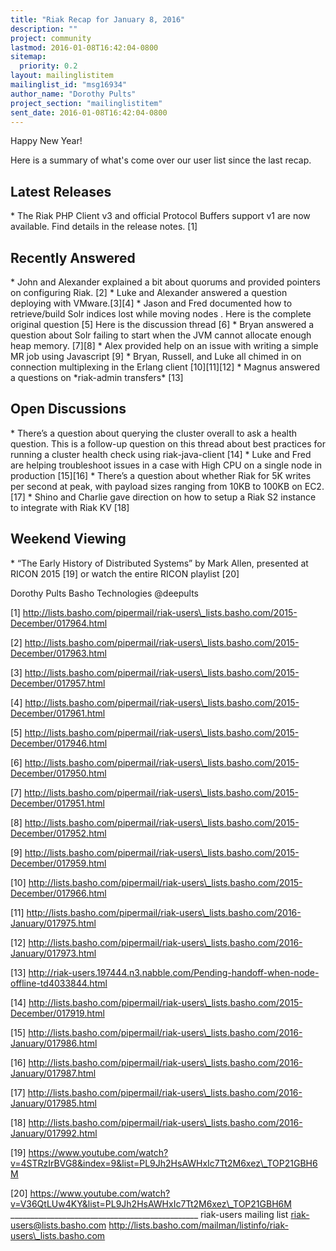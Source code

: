 ```yaml
---
title: "Riak Recap for January 8, 2016"
description: ""
project: community
lastmod: 2016-01-08T16:42:04-0800
sitemap:
  priority: 0.2
layout: mailinglistitem
mailinglist_id: "msg16934"
author_name: "Dorothy Pults"
project_section: "mailinglistitem"
sent_date: 2016-01-08T16:42:04-0800
---
```



Happy New Year!

Here is a summary of what's come over our user list since the last recap.


## Latest Releases

\* The Riak PHP Client v3 and official Protocol Buffers support v1 are now
available. Find details in the release notes. [1]

## Recently Answered

\* John and Alexander explained a bit about quorums and provided pointers on
configuring Riak. [2]
\* Luke and Alexander answered a question deploying with VMware.[3][4]
\* Jason and Fred documented how to retrieve/build Solr indices lost while
moving nodes . Here is the complete original question [5] Here is the
discussion thread [6]
\* Bryan answered a question about Solr failing to start when the JVM cannot
allocate enough heap memory. [7][8]
\* Alex provided help on an issue with writing a simple MR job using
Javascript [9]
\* Bryan, Russell, and Luke all chimed in on connection multiplexing in the
Erlang client [10][11][12]
\* Magnus answered a questions on \*riak-admin transfers\* [13]

## Open Discussions

\* There’s a question about querying the cluster overall to ask a health
question. This is a follow-up question on this thread about best practices
for running a cluster health check using riak-java-client [14]
\* Luke and Fred are helping troubleshoot issues in a case with High CPU on
a single node in production [15][16]
\* There’s a question about whether Riak for 5K writes per second at peak,
with payload sizes
ranging from 10KB to 100KB on EC2. [17]
\* Shino and Charlie gave direction on how to setup a Riak S2 instance to
integrate with Riak KV [18]

## Weekend Viewing

\* “The Early History of Distributed Systems” by Mark Allen, presented at
RICON 2015 [19]
or watch the entire RICON playlist [20]

Dorothy Pults
Basho Technologies
@deepults

[1]
http://lists.basho.com/pipermail/riak-users\_lists.basho.com/2015-December/017964.html

[2]
http://lists.basho.com/pipermail/riak-users\_lists.basho.com/2015-December/017963.html

[3]
http://lists.basho.com/pipermail/riak-users\_lists.basho.com/2015-December/017957.html

[4]
http://lists.basho.com/pipermail/riak-users\_lists.basho.com/2015-December/017961.html

[5]
http://lists.basho.com/pipermail/riak-users\_lists.basho.com/2015-December/017946.html

[6]
http://lists.basho.com/pipermail/riak-users\_lists.basho.com/2015-December/017950.html

[7]
http://lists.basho.com/pipermail/riak-users\_lists.basho.com/2015-December/017951.html

[8]
http://lists.basho.com/pipermail/riak-users\_lists.basho.com/2015-December/017952.html

[9]
http://lists.basho.com/pipermail/riak-users\_lists.basho.com/2015-December/017959.html

[10]
http://lists.basho.com/pipermail/riak-users\_lists.basho.com/2015-December/017966.html

[11]
http://lists.basho.com/pipermail/riak-users\_lists.basho.com/2016-January/017975.html

[12]
http://lists.basho.com/pipermail/riak-users\_lists.basho.com/2016-January/017973.html

[13]
http://riak-users.197444.n3.nabble.com/Pending-handoff-when-node-offline-td4033844.html

[14]
http://lists.basho.com/pipermail/riak-users\_lists.basho.com/2015-December/017919.html

[15]
http://lists.basho.com/pipermail/riak-users\_lists.basho.com/2016-January/017986.html

[16]
http://lists.basho.com/pipermail/riak-users\_lists.basho.com/2016-January/017987.html

[17]
http://lists.basho.com/pipermail/riak-users\_lists.basho.com/2016-January/017985.html

[18]
http://lists.basho.com/pipermail/riak-users\_lists.basho.com/2016-January/017992.html

[19]
https://www.youtube.com/watch?v=4STRzIrBVG8&index=9&list=PL9Jh2HsAWHxIc7Tt2M6xez\_TOP21GBH6M

[20]
https://www.youtube.com/watch?v=V36QtLUw4KY&list=PL9Jh2HsAWHxIc7Tt2M6xez\_TOP21GBH6M
\_\_\_\_\_\_\_\_\_\_\_\_\_\_\_\_\_\_\_\_\_\_\_\_\_\_\_\_\_\_\_\_\_\_\_\_\_\_\_\_\_\_\_\_\_\_\_
riak-users mailing list
riak-users@lists.basho.com
http://lists.basho.com/mailman/listinfo/riak-users\_lists.basho.com

